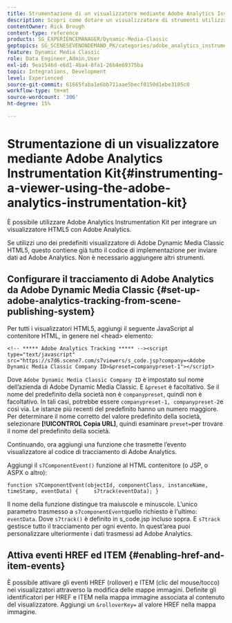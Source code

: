 ```yaml
---
title: Strumentazione di un visualizzatore mediante Adobe Analytics Instrumentation Kit
description: Scopri come dotare un visualizzatore di strumenti utilizzando Adobe Analytics Instrumentation Kit in Adobe Dynamic Media Classic.
contentOwner: Rick Brough
content-type: reference
products: SG_EXPERIENCEMANAGER/Dynamic-Media-Classic
geptopics: SG_SCENESEVENONDEMAND_PK/categories/adobe_analytics_instrumentation_kit
feature: Dynamic Media Classic
role: Data Engineer,Admin,User
exl-id: 9ea1546d-e6d1-4ba4-8fa1-26b4e69375ba
topic: Integrations, Development
level: Experienced
source-git-commit: 61665faba1e6bb711aae5becf0150d1ebe3105c0
workflow-type: tm+mt
source-wordcount: '306'
ht-degree: 15%

---
```


# Strumentazione di un visualizzatore mediante Adobe Analytics Instrumentation Kit{#instrumenting-a-viewer-using-the-adobe-analytics-instrumentation-kit}

È possibile utilizzare Adobe Analytics Instrumentation Kit per integrare un visualizzatore HTML5 con Adobe Analytics.

Se utilizzi uno dei predefiniti visualizzatore di Adobe Dynamic Media Classic HTML5, questo contiene già tutto il codice di implementazione per inviare dati ad Adobe Analytics. Non è necessario aggiungere altri strumenti.

## Configurare il tracciamento di Adobe Analytics da Adobe Dynamic Media Classic {#set-up-adobe-analytics-tracking-from-scene-publishing-system}

Per tutti i visualizzatori HTML5, aggiungi il seguente JavaScript al contenitore HTML, in genere nel &lt;head> elemento:

```as3
<!-- ***** Adobe Analytics Tracking ***** --><script type="text/javascript" src="https://s7d6.scene7.com/s7viewers/s_code.jsp?company=<Adobe Dynamic Media Classic Company ID>&preset=companypreset-1"></script>
```

Dove `Adobe Dynamic Media Classic Company ID` è impostato sul nome dell’azienda di Adobe Dynamic Media Classic. E `&preset` è facoltativo. Se il nome del predefinito della società non è `companypreset`, quindi non è facoltativo. In tali casi, potrebbe essere `companypreset-1, companypreset-2`e così via. Le istanze più recenti del predefinito hanno un numero maggiore. Per determinare il nome corretto del valore predefinito della società, selezionare **[!UICONTROL Copia URL]**, quindi esaminare `preset=`per trovare il nome del predefinito della società.

Continuando, ora aggiungi una funzione che trasmette l’evento visualizzatore al codice di tracciamento di Adobe Analytics.

Aggiungi il `s7ComponentEvent()` funzione al HTML contenitore (o JSP, o ASPX o altro):

```as3
function s7ComponentEvent(objectId, componentClass, instanceName, timeStamp, eventData) {     s7track(eventData); }
```

Il nome della funzione distingue tra maiuscole e minuscole. L’unico parametro trasmesso a `s7componentEvent`quello richiesto è l&#39;ultimo: `eventData`. Dove `s7track()` è definito in s_code.jsp incluso sopra. E `s7track` gestisce tutto il tracciamento per ogni evento. In quest’area puoi personalizzare ulteriormente i dati trasmessi ad Adobe Analytics.

## Attiva eventi HREF ed ITEM {#enabling-href-and-item-events}

È possibile attivare gli eventi HREF (rollover) e ITEM (clic del mouse/tocco) nei visualizzatori attraverso la modifica delle mappe immagini. Definite gli identificatori per HREF e ITEM nella mappa immagine associata al contenuto del visualizzatore. Aggiungi un `&rolloverKey=` al valore HREF nella mappa immagine.
